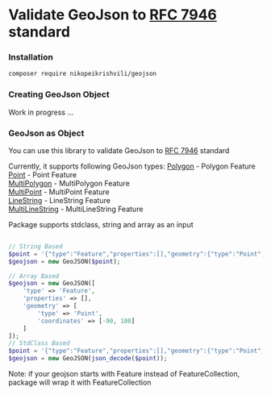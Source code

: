 # Validate GeoJson to [RFC 7946](https://datatracker.ietf.org/doc/html/rfc7946) standard

### Installation

```bash
composer require nikopeikrishvili/geojson
```
### Creating GeoJson Object

Work in progress ...


### GeoJson as Object
You can use this library to validate GeoJson to [RFC 7946](https://datatracker.ietf.org/doc/html/rfc7946) standard

Currently, it supports following GeoJson types:
[Polygon](examples/polygon.php) - Polygon Feature \
[Point](examples/point.php) - Point Feature \
[MultiPolygon](examples/multipolygon.php) - MultiPolygon Feature \
[MultiPoint](examples/multipoint.php) - MultiPoint Feature \
[LineString](examples/linestring.php) - LineString Feature \
[MultiLineString](examples/multilinestring.php) - MultiLineString Feature 

Package supports stdclass, string and array as an input

```php

// String Based
$point = '{"type":"Feature","properties":[],"geometry":{"type":"Point","coordinates":[-90,180]}}';
$geojson = new GeoJSON($point);

// Array Based
$geojson = new GeoJSON([
    'type' => 'Feature',
    'properties' => [],
    'geometry' => [
        'type' => 'Point',
        'coordinates' => [-90, 180]
    ]
]);
// StdClass Based
$point = '{"type":"Feature","properties":[],"geometry":{"type":"Point","coordinates":[-90,180]}}';
$geojson = new GeoJSON(json_decode($point));
```

Note: if your geojson starts with Feature instead of FeatureCollection, package will wrap it with FeatureCollection
